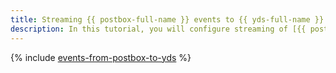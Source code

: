 ```yaml
---
title: Streaming {{ postbox-full-name }} events to {{ yds-full-name }} and analyzing them using {{ datalens-full-name }}
description: In this tutorial, you will configure streaming of [{{ postbox-full-name }}](../../postbox/) events to [{{ yds-full-name }}](../../data-streams/), data storage and processing with {{ sf-full-name }} and {{ ydb-full-name }}, as well as visualization in {{ datalens-full-name }} for event analysis.
---
```


{% include [events-from-postbox-to-yds](../../_tutorials/serverless/events-from-postbox-to-yds.md) %}